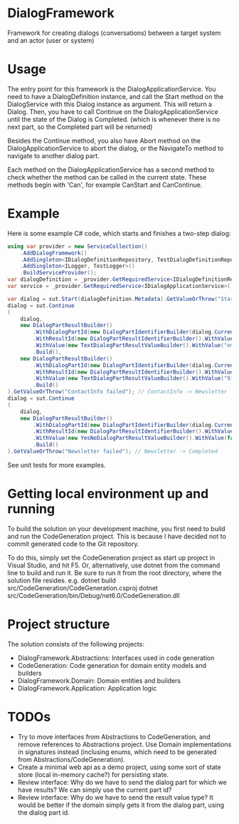 # DialogFramework
Framework for creating dialogs (conversations) between a target system and an actor (user or system)

# Usage
The entry point for this framework is the DialogApplicationService.
You need to have a DialogDefinition instance, and call the Start method on the DialogService with this Dialog instance as argument. 
This will return a Dialog. Then, you have to call Continue on the DialogApplicationService until the state of the Dialog is Completed. (which is whenever there is no next part, so the Completed part will be returned)

Besides the Continue method, you also have Abort method on the DialogApplicationService to abort the dialog, or the NavigateTo method to navigate to another dialog part.

Each method on the DialogApplicationService has a second method to check whether the method can be called in the current state.
These methods begin with 'Can', for example CanStart and CanContinue.

# Example
Here is some example C# code, which starts and finishes a two-step dialog:

```C#
using var provider = new ServiceCollection()
    .AddDialogFramework()
    .AddSingleton<IDialogDefinitionRepository, TestDialogDefinitionRepository>()
    .AddSingleton<ILogger, TestLogger>()
    .BuildServiceProvider();
var dialogDefinition = _provider.GetRequiredService<IDialogDefinitionRepository>().GetDialogDefinition(new DialogDefinitionIdentifier(nameof(SimpleFormFlowDialog), "1.0.0"))!;
var service = _provider.GetRequiredService<IDialogApplicationService>();

var dialog = sut.Start(dialogDefinition.Metadata).GetValueOrThrow("Start failed");
dialog = sut.Continue
(
    dialog,
    new DialogPartResultBuilder()
        .WithDialogPartId(new DialogPartIdentifierBuilder(dialog.CurrentPartId))
        .WithResultId(new DialogPartResultIdentifierBuilder().WithValue("EmailAddress"))
        .WithValue(new TextDialogPartResultValueBuilder().WithValue("email@address.com"))
        .Build(),
    new DialogPartResultBuilder()
        .WithDialogPartId(new DialogPartIdentifierBuilder(dialog.CurrentPartId))
        .WithResultId(new DialogPartResultIdentifierBuilder().WithValue("TelephoneNumber"))
        .WithValue(new TextDialogPartResultValueBuilder().WithValue("911"))
        .Build()
).GetValueOrThrow("ContactInfo failed"); // ContactInfo -> Newsletter
dialog = sut.Continue
(
    dialog,
    new DialogPartResultBuilder()
        .WithDialogPartId(new DialogPartIdentifierBuilder(dialog.CurrentPartId))
        .WithResultId(new DialogPartResultIdentifierBuilder().WithValue("SignUpForNewsletter"))
        .WithValue(new YesNoDialogPartResultValueBuilder().WithValue(false))
        .Build()
).GetValueOrThrow("Newsletter failed"); // Newsletter -> Completed
```

See unit tests for more examples.

# Getting local environment up and running

To build the solution on your development machine, you first need to build and run the CodeGeneration project.
This is because I have decided not to commit generated code to the Git repository.

To do this, simply set the CodeGeneration project as start up project in Visual Studio, and hit F5.
Or, alternatively, use dotnet from the command line to build and run it.
Be sure to run it from the root directory, where the solution file resides.
e.g.
dotnet build src/CodeGeneration/CodeGeneration.csproj
dotnet src/CodeGeneration/bin/Debug/net6.0/CodeGeneration.dll

# Project structure

The solution consists of the following projects:
- DialogFramework.Abstractions: Interfaces used in code generation
- CodeGeneration: Code generation for domain entity models and builders
- DialogFramework.Domain: Domain entities and builders
- DialogFramework.Application: Application logic

# TODOs

- Try to move interfaces from Abstractions to CodeGeneration, and remove references to Abstractions project. Use Domain implementations in signatures instead (inclusing enums, which need to be generated from Abstractions/CodeGeneration).
- Create a minimal web api as a demo project, using some sort of state store (local in-memory cache?) for persisting state.
- Review interface: Why do we have to send the dialog part for which we have results? We can simply use the current part id?
- Review interface: Why do we have to send the result value type? It would be better if the domain simply gets it from the dialog part, using the dialog part id.